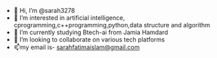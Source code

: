 - 👋 Hi, I’m @sarah3278
- 👀 I’m interested in artificial intelligence, cprogramming,c++programming,python,data structure and algorithm
- 🌱 I’m currently studying Btech-ai from Jamia Hamdard
- 💞️ I’m looking to collaborate on various tech platforms
- 📫my email is- sarahfatimaislam@gmail.com

<!---
sarah3278/sarah3278 is a ✨ special ✨ repository because its `README.md` (this file) appears on your GitHub profile.
You can click the Preview link to take a look at your changes.
--->
